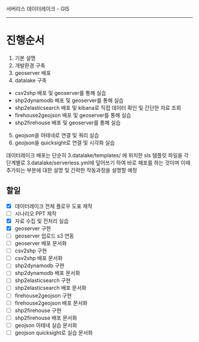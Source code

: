 서버리스 데이터레이크 - GIS

---

# 진행순서
1. 기본 설명
2. 개발환경 구축
3. geoserver 배포
4. datalake 구축
- csv2shp 배포 및 geoserver를 통해 실습
- shp2dynamodb 배포 및 geoserver를 통해 실습
- shp2elasticsearch 배포 및 kibana로 직접 데이터 확인 및 간단한 자료 조회
- firehouse2geojson 배포 및 geoserver를 통해 실습
- shp2firehouse 배포 및 geoserver를 통해 실습
5. geojson을 아테네로 연결 및 쿼리 실습
6. geojson을 quicksight로 연결 및 시각화 실습

데이터레이크 배포는 단순히 3.datalake/templates/ 에 위치한 sls 템플릿 파일을
각 단계별로 3.datalake/serverless.yml에 덮어쓰기 하여 바로 패포를 하는 것이며
이때 추가되는 부분에 대한 설명 및 간략한 작동과정을 설명할 예정

## 할일

- [x] 데이터레이크 전체 플로우 도표 제작
- [ ] 시나리오 PPT 제작
- [x] 자료 수집 및 전처리 실습
- [x] geoserver 구현
- [ ] geoserver 업로드 s3 연동
- [ ] geoserver 배포 문서화
- [ ] csv2shp 구현
- [ ] csv2shp 배포 문서화
- [ ] shp2dynamodb 구현
- [ ] shp2dynamodb 배포 문서화
- [ ] shp2elasticsearch 구현
- [ ] shp2elasticsearch 배포 문서화
- [ ] firehouse2geojson 구현
- [ ] firehouse2geojson 배포 문서화
- [ ] shp2firehouse 구현
- [ ] shp2firehouse 배포 문서화
- [ ] geojson 아테네 실습 문서화
- [ ] geojson quicksight로 실습 문서화
